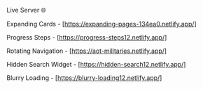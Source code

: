 Live Server 🌐

Expanding Cards - [https://expanding-pages-134ea0.netlify.app/]

Progress Steps - [https://progress-steps12.netlify.app/]

Rotating Navigation - [https://aot-militaries.netlify.app/]

Hidden Search Widget - [https://hidden-search12.netlify.app/]

Blurry Loading - [https://blurry-loading12.netlify.app/]
